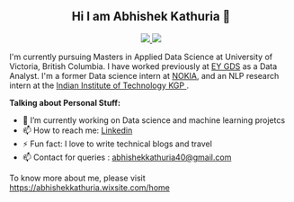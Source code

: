 <h2 align=center>
   Hi I am Abhishek Kathuria 👋
</h2>

<p align=center> 
  <a href="https://www.linkedin.com/in/abhishek924/"> <img src=https://img.shields.io/badge/LinkedIn-0077B5?style=for-the-badge&logo=linkedin&logoColor=white> </a>
  <a href="https://scholar.google.ca/citations?user=9g_DDhwAAAAJ&hl=en"> <img src=https://img.shields.io/badge/GoogleScholar-0077B5?style=for-the-badge&logo=googlescholar&logoColor=white> </a>
</p>


I'm currently pursuing Masters in Applied Data Science at University of Victoria, British Columbia. I have worked previously at <a href="https://www.ey.com/en_gl">EY GDS</a> as a Data Analyst. I'm a former Data science intern at <a href="https://www.nokia.com/">NOKIA</a>, and an NLP research intern at the <a href="http://cse.iitkgp.ac.in/"> Indian Institute of Technology KGP </a>.


**Talking about Personal Stuff:**

- 🔭 I’m currently working on Data science and machine learning projetcs
- 📫 How to reach me: <a href="https://www.linkedin.com/in/abhishek924/">Linkedin</a>
- ⚡ Fun fact: I love to write technical blogs and travel
- 📫 Contact for queries : abhishekkathuria40@gmail.com
  
 To know more about me, please visit https://abhishekkathuria.wixsite.com/home
